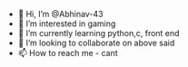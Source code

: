 - 👋 Hi, I’m @Abhinav-43
- 👀 I’m interested in gaming
- 🌱 I’m currently learning python,c, front end
- 💞️ I’m looking to collaborate on above said 
- 📫 How to reach me - cant

<!---
Abhinav-43/Abhinav-43 is a ✨ special ✨ repository because its `README.md` (this file) appears on your GitHub profile.
You can click the Preview link to take a look at your changes.
--->
